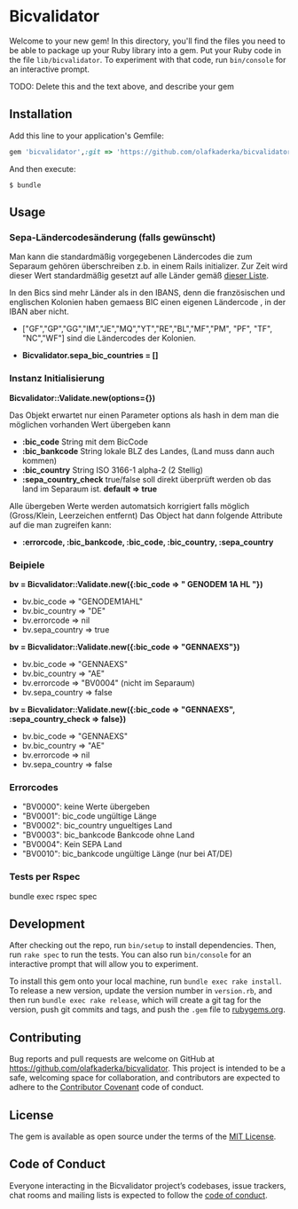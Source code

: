 # Bicvalidator

Welcome to your new gem! In this directory, you'll find the files you need to be able to package up your Ruby library into a gem. Put your Ruby code in the file `lib/bicvalidator`. To experiment with that code, run `bin/console` for an interactive prompt.

TODO: Delete this and the text above, and describe your gem

## Installation

Add this line to your application's Gemfile:

```ruby
gem 'bicvalidator',:git => 'https://github.com/olafkaderka/bicvalidator.git', :branch => 'master'
```

And then execute:

    $ bundle

## Usage

### Sepa-Ländercodesänderung (falls gewünscht)
Man kann die standardmäßig vorgegebenen Ländercodes die zum Separaum gehören überschreiben z.b. in einem Rails initializer.
Zur Zeit wird dieser Wert standardmäßig gesetzt auf alle Länder gemäß [dieser Liste](https://wiki.xmldation.com/Support/EPC/List_of_SEPA_countries).

In den Bics sind mehr Länder als in den IBANS, denn die französischen und englischen Kolonien haben gemaess BIC einen eigenen Ländercode , in der IBAN aber nicht. 
* ["GF","GP","GG","IM","JE","MQ","YT","RE","BL","MF","PM", "PF", "TF", "NC","WF"] sind die Ländercodes der Kolonien.

* **Bicvalidator.sepa_bic_countries = []**

### Instanz Initialisierung
**Bicvalidator::Validate.new(options={})**

Das Objekt erwartet nur einen Parameter options als hash in dem man die möglichen vorhanden Wert übergeben kann
* **:bic_code** String mit dem BicCode
* **:bic_bankcode** String lokale BLZ des Landes, (Land muss dann auch kommen)
* **:bic_country** String ISO 3166-1 alpha-2 (2 Stellig)
* **:sepa_country_check** true/false soll direkt überprüft werden ob das land im Separaum ist. **default => true**

Alle übergeben Werte werden automatsich korrigiert falls möglich (Gross/Klein, Leerzeichen entfernt)
Das Object hat dann folgende Attribute auf die man zugreifen kann:
* **:errorcode, :bic_bankcode, :bic_code, :bic_country, :sepa_country**

### Beipiele
**bv = Bicvalidator::Validate.new({:bic_code  => " GENODEM 1A HL "})**
  * bv.bic_code => "GENODEM1AHL"
  * bv.bic_country => "DE"
  * bv.errorcode => nil
  * bv.sepa_country => true

**bv = Bicvalidator::Validate.new({:bic_code  => "GENNAEXS"})**
  * bv.bic_code => "GENNAEXS"
  * bv.bic_country => "AE"
  * bv.errorcode => "BV0004" (nicht im Separaum)
  * bv.sepa_country => false

**bv = Bicvalidator::Validate.new({:bic_code  => "GENNAEXS", :sepa_country_check => false})**
  * bv.bic_code => "GENNAEXS"
  * bv.bic_country => "AE"
  * bv.errorcode => nil
  * bv.sepa_country => false


### Errorcodes
* "BV0000": keine Werte übergeben
* "BV0001": bic_code ungültige Länge
* "BV0002": bic_country ungueltiges Land
* "BV0003": bic_bankcode Bankcode ohne Land
* "BV0004": Kein SEPA Land  
* "BV0010": bic_bankcode ungültige Länge (nur bei AT/DE)


### Tests per Rspec
bundle exec rspec spec

## Development

After checking out the repo, run `bin/setup` to install dependencies. Then, run `rake spec` to run the tests. You can also run `bin/console` for an interactive prompt that will allow you to experiment.

To install this gem onto your local machine, run `bundle exec rake install`. To release a new version, update the version number in `version.rb`, and then run `bundle exec rake release`, which will create a git tag for the version, push git commits and tags, and push the `.gem` file to [rubygems.org](https://rubygems.org).

## Contributing

Bug reports and pull requests are welcome on GitHub at https://github.com/olafkaderka/bicvalidator. This project is intended to be a safe, welcoming space for collaboration, and contributors are expected to adhere to the [Contributor Covenant](http://contributor-covenant.org) code of conduct.

## License

The gem is available as open source under the terms of the [MIT License](http://opensource.org/licenses/MIT).

## Code of Conduct

Everyone interacting in the Bicvalidator project’s codebases, issue trackers, chat rooms and mailing lists is expected to follow the [code of conduct](https://github.com/olafkaderka/bicvalidator/blob/master/CODE_OF_CONDUCT.md).
